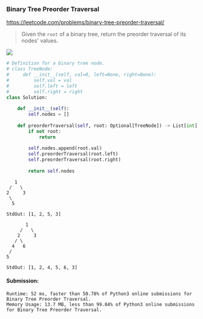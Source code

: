 ### Binary Tree Preorder Traversal
https://leetcode.com/problems/binary-tree-preorder-traversal/
> Given the `root` of a binary tree, return the preorder traversal of its nodes' values.

<img src="https://leetcode.com/problems/binary-tree-preorder-traversal/Figures/145_transverse.png" />

```python
# Definition for a binary tree node.
# class TreeNode:
#     def __init__(self, val=0, left=None, right=None):
#         self.val = val
#         self.left = left
#         self.right = right
class Solution:
    
    def __init__(self):
        self.nodes = []
    
    def preorderTraversal(self, root: Optional[TreeNode]) -> List[int]:
        if not root:
            return
        
        self.nodes.append(root.val)
        self.preorderTraversal(root.left)
        self.preorderTraversal(root.right)
        
        return self.nodes
```

```
   1
 /   \
2     3
 \
  5
  
StdOut: [1, 2, 5, 3]
```

```
       1
     /   \
    2     3
   / \
  4   6
 /
5
  
StdOut: [1, 2, 4, 5, 6, 3]
```

#### Submission:
```
Runtime: 52 ms, faster than 50.78% of Python3 online submissions for Binary Tree Preorder Traversal.
Memory Usage: 13.7 MB, less than 99.84% of Python3 online submissions for Binary Tree Preorder Traversal.
```
